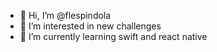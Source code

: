 - 👋 Hi, I’m @flespindola
- 👀 I’m interested in new challenges
- 🌱 I’m currently learning swift and react native

<!---
flespindola/flespindola is a ✨ special ✨ repository because its `README.md` (this file) appears on your GitHub profile.
You can click the Preview link to take a look at your changes.
--->
